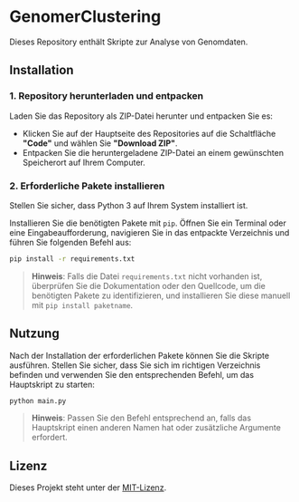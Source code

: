 
# GenomerClustering

Dieses Repository enthält Skripte zur Analyse von Genomdaten.

## Installation

### 1. Repository herunterladen und entpacken

Laden Sie das Repository als ZIP-Datei herunter und entpacken Sie es:

- Klicken Sie auf der Hauptseite des Repositories auf die Schaltfläche **"Code"** und wählen Sie **"Download ZIP"**.
- Entpacken Sie die heruntergeladene ZIP-Datei an einem gewünschten Speicherort auf Ihrem Computer.

### 2. Erforderliche Pakete installieren

Stellen Sie sicher, dass Python 3 auf Ihrem System installiert ist.

Installieren Sie die benötigten Pakete mit `pip`. Öffnen Sie ein Terminal oder eine Eingabeaufforderung, navigieren Sie in das entpackte Verzeichnis und führen Sie folgenden Befehl aus:

```bash
pip install -r requirements.txt
```
> **Hinweis**: Falls die Datei `requirements.txt` nicht vorhanden ist, überprüfen Sie die Dokumentation oder den Quellcode, um die benötigten Pakete zu identifizieren, und installieren Sie diese manuell mit `pip install paketname`.

## Nutzung

Nach der Installation der erforderlichen Pakete können Sie die Skripte ausführen. Stellen Sie sicher, dass Sie sich im richtigen Verzeichnis befinden und verwenden Sie den entsprechenden Befehl, um das Hauptskript zu starten:

```bash
python main.py
```

> **Hinweis**: Passen Sie den Befehl entsprechend an, falls das Hauptskript einen anderen Namen hat oder zusätzliche Argumente erfordert.

## Lizenz

Dieses Projekt steht unter der [MIT-Lizenz](LICENSE).

